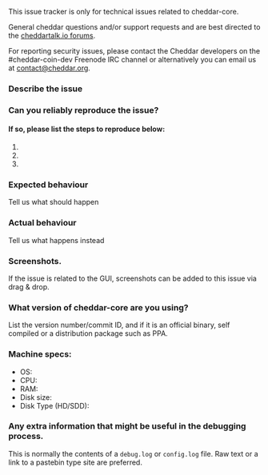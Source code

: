 <!--- Remove sections that do not apply -->

This issue tracker is only for technical issues related to cheddar-core.

General cheddar questions and/or support requests and are best directed to the [cheddartalk.io forums](https://cheddartalk.io/).

For reporting security issues, please contact the Cheddar developers on the #cheddar-coin-dev Freenode IRC channel or alternatively you can email us at contact@cheddar.org.

### Describe the issue

### Can you reliably reproduce the issue?
#### If so, please list the steps to reproduce below:
1.
2.
3.

### Expected behaviour
Tell us what should happen

### Actual behaviour
Tell us what happens instead

### Screenshots.
If the issue is related to the GUI, screenshots can be added to this issue via drag & drop.

### What version of cheddar-core are you using?
List the version number/commit ID, and if it is an official binary, self compiled or a distribution package such as PPA.

### Machine specs:
- OS:
- CPU:
- RAM:
- Disk size:
- Disk Type (HD/SDD):

### Any extra information that might be useful in the debugging process.
This is normally the contents of a `debug.log` or `config.log` file. Raw text or a link to a pastebin type site are preferred.
